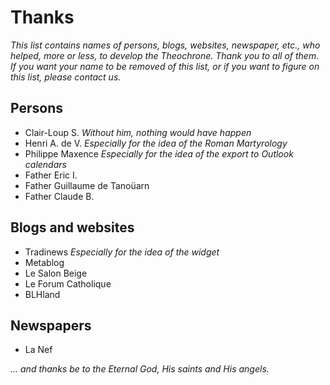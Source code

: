 # Thanks
*This list contains names of persons, blogs, websites, newspaper, etc., who helped, more or less, to develop the Theochrone.
Thank you to all of them.
If you want your name to be removed of this list, or if you want to figure on this list, please contact us.*

## Persons
* Clair-Loup S. *Without him, nothing would have happen*
* Henri A. de V. *Especially for the idea of the Roman Martyrology*
* Philippe Maxence *Especially for the idea of the export to Outlook calendars*
* Father Eric I.
* Father Guillaume de Tanoüarn
* Father Claude B.

## Blogs and websites
* Tradinews *Especially for the idea of the widget*
* Metablog
* Le Salon Beige
* Le Forum Catholique
* BLHland

## Newspapers
* La Nef

*... and thanks be to the Eternal God, His saints and His angels.*

